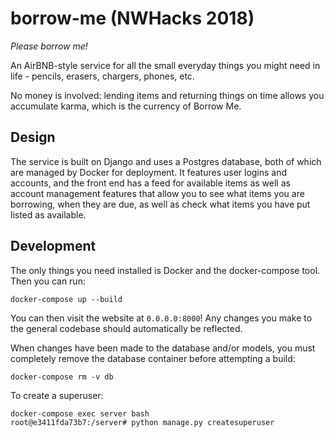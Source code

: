 # borrow-me (NWHacks 2018)

*Please borrow me!*

An AirBNB-style service for all the small everyday things you might need in life - pencils, erasers, chargers, phones, etc.

No money is involved: lending items and returning things on time allows you accumulate karma, which is the currency of Borrow Me.

## Design
The service is built on Django and uses a Postgres database, both of which are managed by Docker for deployment. It features user logins and accounts, and the front end has a feed for available items as well as account management features that allow you to see what items you are borrowing, when they are due, as well as check what items you have put listed as available.

## Development
The only things you need installed is Docker and the docker-compose tool. Then you can run:

```
docker-compose up --build
```

You can then visit the website at `0.0.0.0:8000`! Any changes you make to the general codebase should automatically be reflected.

When changes have been made to the database and/or models, you must completely remove the database container before attempting a build:

```
docker-compose rm -v db
```

To create a superuser:
```
docker-compose exec server bash
root@e3411fda73b7:/server# python manage.py createsuperuser
```
